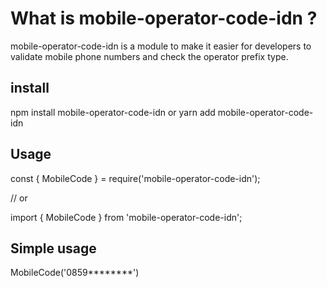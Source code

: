 
# What is mobile-operator-code-idn ?

mobile-operator-code-idn is a module to make it easier for developers to validate mobile phone numbers and check the operator prefix type.


## install

npm install mobile-operator-code-idn or yarn add mobile-operator-code-idn


## Usage
const { MobileCode } = require('mobile-operator-code-idn');

// or

import { MobileCode } from 'mobile-operator-code-idn';

## Simple usage
MobileCode('0859********')
